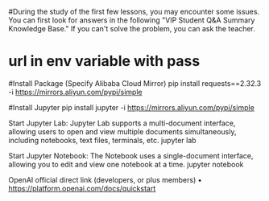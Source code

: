 #During the study of the first few lessons, you may encounter some issues. You can first 
look for answers in the following "VIP Student Q&A Summary Knowledge Base." 
If you can't solve the problem, you can ask the teacher.
# url in env variable with pass

#Install Package (Specify Alibaba Cloud Mirror)
pip install requests==2.32.3 -i https://mirrors.aliyun.com/pypi/simple

#Install Jupyter
pip install jupyter -i https://mirrors.aliyun.com/pypi/simple

Start Jupyter Lab:
Jupyter Lab supports a multi-document interface, allowing users to open and 
view multiple documents simultaneously, 
including notebooks, text files, terminals, etc.
jupyter lab

Start Jupyter Notebook:
The Notebook uses a single-document interface, allowing you to edit and view one notebook at a time.
jupyter notebookOpenAI official direct link (developers, or plus members) • https://platform.openai.com/docs/quickstart